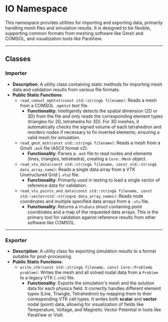 # **IO Namespace**

This namespace provides utilities for importing and exporting data, primarily handling mesh files and simulation results. It is designed to be flexible, supporting common formats from meshing software like Gmsh and COMSOL, and visualization tools like ParaView.

---
## **Classes**

### **Importer**
* **Description**: A utility class containing static methods for importing mesh data and validation results from various file formats.
* **Public Static Functions**:
  * `read_comsol_mphtxt(const std::string& filename)`: Reads a mesh from a COMSOL `.mphtxt` text file.
    * **Functionality**: Intelligently detects the spatial dimension (2D or 3D) from the file and only reads the corresponding element types (triangles for 2D, tetrahedra for 3D). For 3D meshes, it automatically checks the signed volume of each tetrahedron and reorders nodes if necessary to fix inverted elements, ensuring a valid mesh for simulation.
  * `read_gmsh_msh(const std::string& filename)`: Reads a mesh from a Gmsh `.msh` file (ASCII format v2).
    * **Functionality**: Parses a `.msh` file to read nodes and elements (lines, triangles, tetrahedra), creating a `Core::Mesh` object.
  * `read_vtu_data(const std::string& filename, const std::string& data_array_name)`: Reads a single data array from a VTK Unstructured Grid (`.vtu`) file.
    * **Functionality**: Primarily used in testing to load a single vector of reference data for validation.
  * `read_vtu_points_and_data(const std::string& filename, const std::vector<std::string>& data_array_names)`: Reads node coordinates and multiple specified data arrays from a `.vtu` file.
    * **Functionality**: Returns a `VtuData` struct containing point coordinates and a map of the requested data arrays. This is the primary tool for validation against reference results from other software like COMSOL.

---
### **Exporter**
* **Description**: A utility class for exporting simulation results to a format suitable for post-processing.
* **Public Static Functions**:
  * `write_vtk(const std::string& filename, const Core::Problem& problem)`: Writes the mesh and all solved nodal data from a `Problem` to a legacy VTK (`.vtk`) file.
    * **Functionality**: Exports the simulation's mesh and the solution data for each physics field. It correctly handles different element types (Line, Triangle, Tetrahedron) by mapping them to their corresponding VTK cell types. It writes both **scalar** and **vector** nodal (point) data, allowing for visualization of fields like Temperature, Voltage, and Magnetic Vector Potential in tools like ParaView or VisIt.